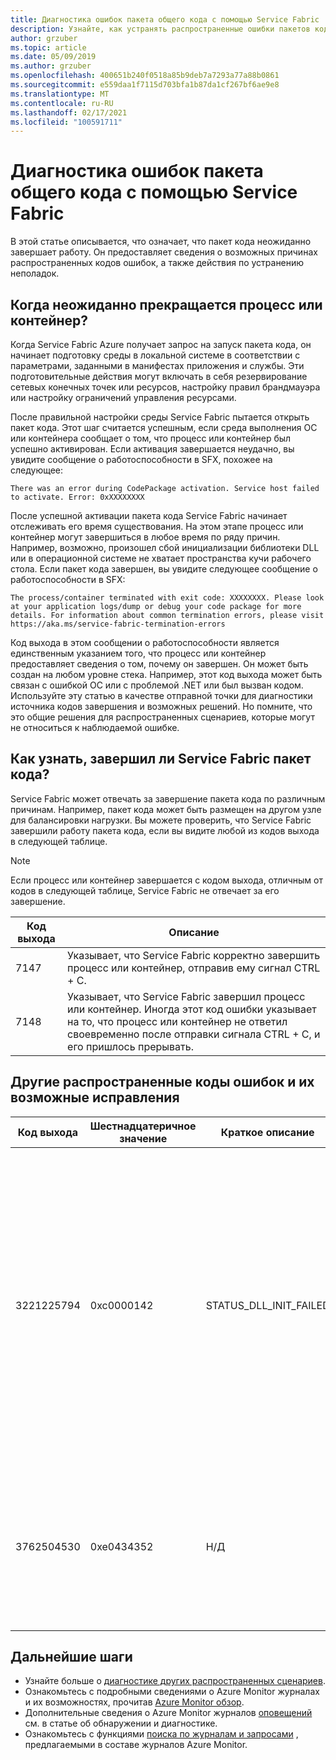 ```yaml
---
title: Диагностика ошибок пакета общего кода с помощью Service Fabric
description: Узнайте, как устранять распространенные ошибки пакетов кода с помощью Azure Service Fabric
author: grzuber
ms.topic: article
ms.date: 05/09/2019
ms.author: grzuber
ms.openlocfilehash: 400651b240f0518a85b9deb7a7293a77a88b0861
ms.sourcegitcommit: e559daa1f7115d703bfa1b87da1cf267bf6ae9e8
ms.translationtype: MT
ms.contentlocale: ru-RU
ms.lasthandoff: 02/17/2021
ms.locfileid: "100591711"
---
```

# <a name="diagnose-common-code-package-errors-by-using-service-fabric"></a>Диагностика ошибок пакета общего кода с помощью Service Fabric

В этой статье описывается, что означает, что пакет кода неожиданно завершает работу. Он предоставляет сведения о возможных причинах распространенных кодов ошибок, а также действия по устранению неполадок.

## <a name="when-does-a-process-or-container-terminate-unexpectedly"></a>Когда неожиданно прекращается процесс или контейнер?

Когда Service Fabric Azure получает запрос на запуск пакета кода, он начинает подготовку среды в локальной системе в соответствии с параметрами, заданными в манифестах приложения и службы. Эти подготовительные действия могут включать в себя резервирование сетевых конечных точек или ресурсов, настройку правил брандмауэра или настройку ограничений управления ресурсами. 

После правильной настройки среды Service Fabric пытается открыть пакет кода. Этот шаг считается успешным, если среда выполнения ОС или контейнера сообщает о том, что процесс или контейнер был успешно активирован. Если активация завершается неудачно, вы увидите сообщение о работоспособности в SFX, похожее на следующее:

```
There was an error during CodePackage activation. Service host failed to activate. Error: 0xXXXXXXXX
```

После успешной активации пакета кода Service Fabric начинает отслеживать его время существования. На этом этапе процесс или контейнер могут завершиться в любое время по ряду причин. Например, возможно, произошел сбой инициализации библиотеки DLL или в операционной системе не хватает пространства кучи рабочего стола. Если пакет кода завершен, вы увидите следующее сообщение о работоспособности в SFX:

```
The process/container terminated with exit code: XXXXXXXX. Please look at your application logs/dump or debug your code package for more details. For information about common termination errors, please visit https://aka.ms/service-fabric-termination-errors
```

Код выхода в этом сообщении о работоспособности является единственным указанием того, что процесс или контейнер предоставляет сведения о том, почему он завершен. Он может быть создан на любом уровне стека. Например, этот код выхода может быть связан с ошибкой ОС или с проблемой .NET или был вызван кодом. Используйте эту статью в качестве отправной точки для диагностики источника кодов завершения и возможных решений. Но помните, что это общие решения для распространенных сценариев, которые могут не относиться к наблюдаемой ошибке.

## <a name="how-can-i-tell-if-service-fabric-terminated-my-code-package"></a>Как узнать, завершил ли Service Fabric пакет кода?

Service Fabric может отвечать за завершение пакета кода по различным причинам. Например, пакет кода может быть размещен на другом узле для балансировки нагрузки. Вы можете проверить, что Service Fabric завершили работу пакета кода, если вы видите любой из кодов выхода в следующей таблице.

>[!NOTE]
> Если процесс или контейнер завершается с кодом выхода, отличным от кодов в следующей таблице, Service Fabric не отвечает за его завершение.

Код выхода | Описание
--------- | -----------
7147 | Указывает, что Service Fabric корректно завершить процесс или контейнер, отправив ему сигнал CTRL + C.
7148 | Указывает, что Service Fabric завершил процесс или контейнер. Иногда этот код ошибки указывает на то, что процесс или контейнер не ответил своевременно после отправки сигнала CTRL + C, и его пришлось прерывать.


## <a name="other-common-error-codes-and-their-potential-fixes"></a>Другие распространенные коды ошибок и их возможные исправления

Код выхода | Шестнадцатеричное значение | Краткое описание | Первопричина | Возможное исправление
--------- | --------- | ----------------- | ---------- | -------------
3221225794 | 0xc0000142 | STATUS_DLL_INIT_FAILED | Эта ошибка иногда означает, что на компьютере исчерпана куча рабочего стола. Эта причина особенно высока, если у вас есть множество процессов, принадлежащих приложению, работающему на узле. | Если программа не была создана для реагирования на сигналы CTRL + C, можно включить параметр **енаблеактиватеновиндов** в манифесте кластера. Включение этого параметра означает, что пакет кода будет выполняться без окна графического пользовательского интерфейса и не будет принимать сигналы CTRL + C. Это действие также сокращает объем кучи рабочего стола, занимаемый каждым процессом. Если пакет кода должен получить сигналы CTRL + C, можно увеличить размер кучи рабочего стола вашего узла.
3762504530 | 0xe0434352 | Н/Д | Это значение представляет код ошибки для необработанного исключения из управляемого кода (то есть .NET). | Этот код выхода указывает, что приложение вызвало исключение, которое остается необработанным и завершило процесс. В качестве первого шага при определении того, что активировало эту ошибку, отлаживать журналы и файлы дампа приложения.

## <a name="next-steps"></a>Дальнейшие шаги

* Узнайте больше о [диагностике других распространенных сценариев](service-fabric-diagnostics-common-scenarios.md).
* Ознакомьтесь с подробными сведениями о Azure Monitor журналах и их возможностях, прочитав [Azure Monitor обзор](../azure-monitor/overview.md).
* Дополнительные сведения о Azure Monitor журналов [оповещений](../azure-monitor/alerts/alerts-overview.md) см. в статье об обнаружении и диагностике.
* Ознакомьтесь с функциями [поиска по журналам и запросами](../azure-monitor/logs/log-query-overview.md) , предлагаемыми в составе журналов Azure Monitor.
